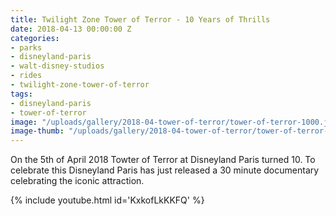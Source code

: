 ```yaml
---
title: Twilight Zone Tower of Terror - 10 Years of Thrills
date: 2018-04-13 00:00:00 Z
categories:
- parks
- disneyland-paris
- walt-disney-studios
- rides
- twilight-zone-tower-of-terror
tags:
- disneyland-paris
- tower-of-terror
image: "/uploads/gallery/2018-04-tower-of-terror/tower-of-terror-1000.jpg"
image-thumb: "/uploads/gallery/2018-04-tower-of-terror/tower-of-terror-340.jpg"
---
```


On the 5th of April 2018 Towter of Terror at Disneyland Paris turned 10. To celebrate this Disneyland Paris has just released a 30 minute documentary celebrating the iconic attraction. 

{% include youtube.html id='KxkofLkKKFQ' %}